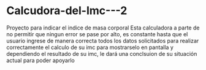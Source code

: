 # Calcudora-del-Imc---2
Proyecto para indicar el indice de masa corporal
Esta calculadora a parte de no permitir que ningun error se pase por alto, es constante hasta que el usuario ingrese de manera correcta todos los datos solicitados 
para realizar correctamente el calculo de su imc para mostrarselo en pantalla y dependiendo el resultado de su imc, le dará una conclsuion de su situación actual
para poder apoyarlo
